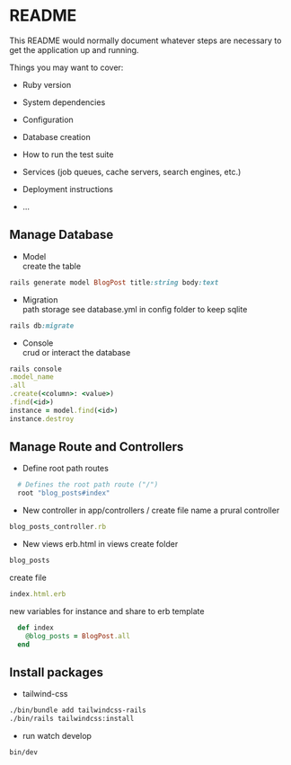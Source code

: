 # README

This README would normally document whatever steps are necessary to get the
application up and running.

Things you may want to cover:

* Ruby version

* System dependencies

* Configuration

* Database creation


* How to run the test suite

* Services (job queues, cache servers, search engines, etc.)

* Deployment instructions

* ...

## Manage Database
* Model \
create the table

```ruby 
rails generate model BlogPost title:string body:text
```
* Migration \
path storage see database.yml  in config folder to keep sqlite

```ruby
rails db:migrate
```
* Console \
crud or interact the database

```ruby
rails console
.model_name
.all
.create(<column>: <value>)
.find(<id>)
instance = model.find(<id>)
instance.destroy


```
## Manage Route and Controllers
* Define root path routes
```ruby
  # Defines the root path route ("/")
  root "blog_posts#index"
```
* New controller in app/controllers /
create file name a prural controller
```ruby
blog_posts_controller.rb
```

* New views erb.html in views
create folder
```ruby
blog_posts
```
create file
```ruby
index.html.erb
```

new variables for instance and share to erb template
```ruby
  def index
    @blog_posts = BlogPost.all
  end
```

## Install packages
* tailwind-css
```bash
./bin/bundle add tailwindcss-rails
./bin/rails tailwindcss:install
```

* run watch develop
```bash
bin/dev
```